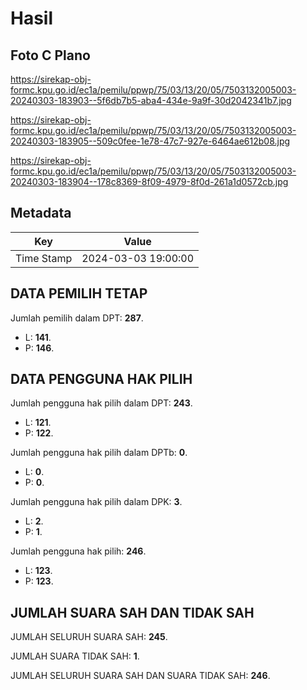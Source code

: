 # Hasil

## Foto C Plano

https://sirekap-obj-formc.kpu.go.id/ec1a/pemilu/ppwp/75/03/13/20/05/7503132005003-20240303-183903--5f6db7b5-aba4-434e-9a9f-30d2042341b7.jpg

https://sirekap-obj-formc.kpu.go.id/ec1a/pemilu/ppwp/75/03/13/20/05/7503132005003-20240303-183905--509c0fee-1e78-47c7-927e-6464ae612b08.jpg

https://sirekap-obj-formc.kpu.go.id/ec1a/pemilu/ppwp/75/03/13/20/05/7503132005003-20240303-183904--178c8369-8f09-4979-8f0d-261a1d0572cb.jpg


## Metadata

| Key        | Value               |
| ---------- | ------------------- |
| Time Stamp | 2024-03-03 19:00:00 |


## DATA PEMILIH TETAP

Jumlah pemilih dalam DPT: **287**.
 * L: **141**.
 * P: **146**.

## DATA PENGGUNA HAK PILIH

Jumlah pengguna hak pilih dalam DPT: **243**.
 * L: **121**.
 * P: **122**.

Jumlah pengguna hak pilih dalam DPTb: **0**.
 * L: **0**.
 * P: **0**.

Jumlah pengguna hak pilih dalam DPK: **3**.
 * L: **2**.
 * P: **1**.

Jumlah pengguna hak pilih: **246**.
 * L: **123**.
 * P: **123**.

## JUMLAH SUARA SAH DAN TIDAK SAH

JUMLAH SELURUH SUARA SAH: **245**.

JUMLAH SUARA TIDAK SAH: **1**.

JUMLAH SELURUH SUARA SAH DAN SUARA TIDAK SAH: **246**.


